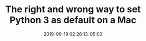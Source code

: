 ---
date: 2019-09-19 02:26:13-05:00
link:
  source: pocket
  source_url: https://getpocket.com
  text: The right and wrong way to set Python 3 as default on a Mac
  url: https://opensource.com/article/19/5/python-3-default-mac
slug: the-right-and-wrong-way-to-set-python-3-as-default-on-a-mac
source: pocket
title: The right and wrong way to set Python 3 as default on a Mac
---